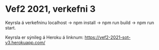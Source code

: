 # Vef2 2021, verkefni 3

Keyrsla á verkefninu localhost -> npm install -> npm run build -> npm run start.

Keyrsla er sýnileg á Heroku á linknum: https://vef2-2021-sot-v3.herokuapp.com/


